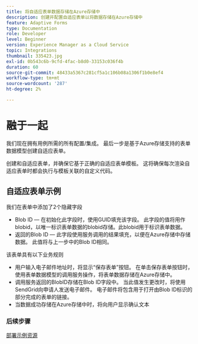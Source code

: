 ```yaml
---
title: 将自适应表单数据存储在Azure存储中
description: 创建并配置自适应表单以将数据存储在Azure存储中
feature: Adaptive Forms
type: Documentation
role: Developer
level: Beginner
version: Experience Manager as a Cloud Service
topic: Integrations
thumbnail: 335423.jpg
exl-id: 0b543c6b-9cfd-4fac-b8d0-33153c036f4b
duration: 60
source-git-commit: 48433a5367c281cf5a1c106b08a1306f1b0e8ef4
workflow-type: tm+mt
source-wordcount: '287'
ht-degree: 2%

---
```


# 融于一起

我们现在拥有用例所需的所有配置/集成。 最后一步是基于Azure存储支持的表单数据模型创建自适应表单。

创建和自适应表单，并确保它基于正确的自适应表单模板。 这将确保每次渲染自适应表单时都会执行与模板关联的自定义代码。

## 自适应表单示例

我们在表单中添加了2个隐藏字段

* Blob ID — 在初始化此字段时，使用GUID填充该字段。 此字段的值将用作blobid，以唯一标识表单数据的blobid存储。此blobid用于标识表单数据。
* 返回的Blob ID — 此字段使用服务调用的结果填充，以便在Azure存储中存储数据。 此值将与上一步中的Blob ID相同。

该表单具有以下业务规则

* 用户输入电子邮件地址时，将显示“保存表单”按钮。 在单击保存表单按钮时，使用表单数据模型的调用服务操作，将表单数据存储在Azure存储中。
* 调用服务返回的BlobID存储在Blob ID字段中。 当此值发生更改时，将使用SendGrid向申请人发送电子邮件。 电子邮件将包含用于打开由Blob ID标识的部分完成的表单的链接。
* 当数据成功存储在Azure存储中时，将向用户显示确认文本

### 后续步骤

[部署示例资源](./deploy-sample-assets.md)
